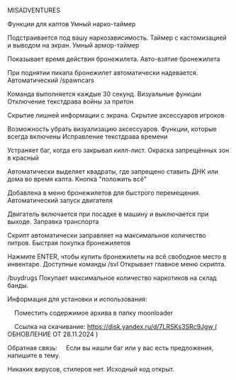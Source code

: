 MISADVENTURES



Функции для каптов
Умный нарко-таймер

Подстраивается под вашу наркозависимость.
Таймер с кастомизацией и выводом на экран.
Умный армор-таймер

Показывает время действия бронежилета.
Авто-взятие бронежилета

При поднятии пикапа бронежилет автоматически надевается.
Автоматический /spawncars

Команда выполняется каждые 30 секунд.
Визуальные функции
Отключение текстдрава войны за притон

Скрытие лишней информации с экрана.
Скрытие аксессуаров игроков

Возможность убрать визуализацию аксессуаров.
Функции, которые всегда включены
Исправление текстдрава времени

Устраняет баг, когда его закрывал килл-лист.
Окраска запрещённых зон в красный

Автоматически выделяет квадраты, где запрещено ставить ДНК или дома во время капта.
Кнопка "положить всё"

Добавлена в меню бронежилетов для быстрого перемещения.
Автоматический запуск двигателя

Двигатель включается при посадке в машину и выключается при выходе.
Заправка транспорта

Скрипт автоматически заправляет на максимальное количество литров.
Быстрая покупка бронежилетов

Нажмите ENTER, чтобы купить бронежилеты на всё свободное место в инвентаре.
Доступные команды
/svl
Открывает главное меню скрипта.

/buydrugs
Покупает максимальное количество наркотиков на склад банды.

Информация для установки и использования:

    Поместить содержимое архива в папку moonloader

    Ссылка на скачивание: https://disk.yandex.ru/d/7LRSKs3SRc9Jgw ( ОБНОВЛЕНИЕ ОТ 28.11.2024 )

Обратная связь:
    Если вы нашли баг или у вас есть предложения, напишите в тему.



Никаких вирусов, стилеров нет. Исходный код открыт.
